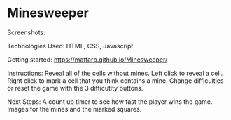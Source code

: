 # Minesweeper

Screenshots:

Technologies Used:
HTML, CSS, Javascript

Getting started:
https://matfarb.github.io/Minesweeper/

Instructions:
Reveal all of the cells without mines.
Left click to reveal a cell.
Right click to mark a cell that you think contains a mine.
Change difficulties or reset the game with the 3 difficutlty buttons.

Next Steps:
A count up timer to see how fast the player wins the game.
Images for the mines and the marked squares.